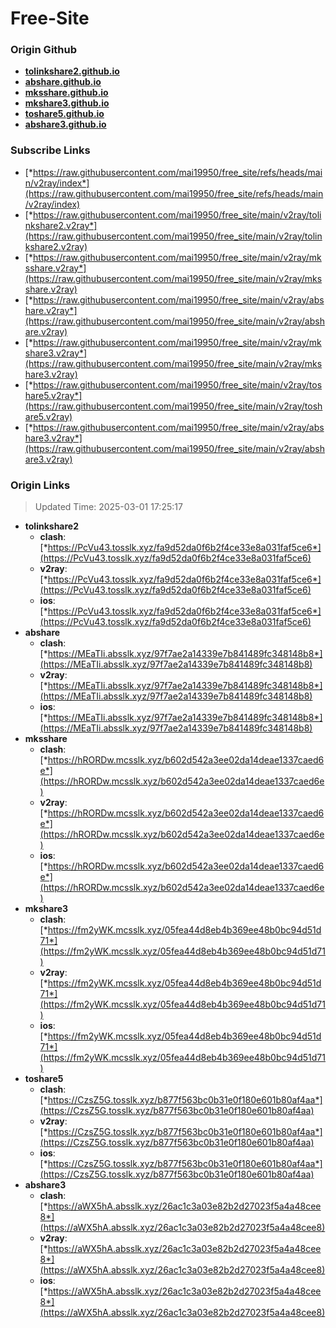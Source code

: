 # Free-Site

### Origin Github

- [**tolinkshare2.github.io**](https://github.com/tolinkshare2/tolinkshare2.github.io)
- [**abshare.github.io**](https://github.com/abshare/abshare.github.io)
- [**mksshare.github.io**](https://github.com/mksshare/mksshare.github.io)
- [**mkshare3.github.io**](https://github.com/mkshare3/mkshare3.github.io)
- [**toshare5.github.io**](https://github.com/toshare5/toshare5.github.io)
- [**abshare3.github.io**](https://github.com/abshare3/abshare3.github.io)

### Subscribe Links

- [*https://raw.githubusercontent.com/mai19950/free_site/refs/heads/main/v2ray/index*](https://raw.githubusercontent.com/mai19950/free_site/refs/heads/main/v2ray/index)
- [*https://raw.githubusercontent.com/mai19950/free_site/main/v2ray/tolinkshare2.v2ray*](https://raw.githubusercontent.com/mai19950/free_site/main/v2ray/tolinkshare2.v2ray)
- [*https://raw.githubusercontent.com/mai19950/free_site/main/v2ray/mksshare.v2ray*](https://raw.githubusercontent.com/mai19950/free_site/main/v2ray/mksshare.v2ray)
- [*https://raw.githubusercontent.com/mai19950/free_site/main/v2ray/abshare.v2ray*](https://raw.githubusercontent.com/mai19950/free_site/main/v2ray/abshare.v2ray)
- [*https://raw.githubusercontent.com/mai19950/free_site/main/v2ray/mkshare3.v2ray*](https://raw.githubusercontent.com/mai19950/free_site/main/v2ray/mkshare3.v2ray)
- [*https://raw.githubusercontent.com/mai19950/free_site/main/v2ray/toshare5.v2ray*](https://raw.githubusercontent.com/mai19950/free_site/main/v2ray/toshare5.v2ray)
- [*https://raw.githubusercontent.com/mai19950/free_site/main/v2ray/abshare3.v2ray*](https://raw.githubusercontent.com/mai19950/free_site/main/v2ray/abshare3.v2ray)

### Origin Links

> Updated Time: 2025-03-01 17:25:17

- **tolinkshare2**
  - **clash**: [*https://PcVu43.tosslk.xyz/fa9d52da0f6b2f4ce33e8a031faf5ce6*](https://PcVu43.tosslk.xyz/fa9d52da0f6b2f4ce33e8a031faf5ce6)
  - **v2ray**: [*https://PcVu43.tosslk.xyz/fa9d52da0f6b2f4ce33e8a031faf5ce6*](https://PcVu43.tosslk.xyz/fa9d52da0f6b2f4ce33e8a031faf5ce6)
  - **ios**: [*https://PcVu43.tosslk.xyz/fa9d52da0f6b2f4ce33e8a031faf5ce6*](https://PcVu43.tosslk.xyz/fa9d52da0f6b2f4ce33e8a031faf5ce6)
- **abshare**
  - **clash**: [*https://MEaTIi.absslk.xyz/97f7ae2a14339e7b841489fc348148b8*](https://MEaTIi.absslk.xyz/97f7ae2a14339e7b841489fc348148b8)
  - **v2ray**: [*https://MEaTIi.absslk.xyz/97f7ae2a14339e7b841489fc348148b8*](https://MEaTIi.absslk.xyz/97f7ae2a14339e7b841489fc348148b8)
  - **ios**: [*https://MEaTIi.absslk.xyz/97f7ae2a14339e7b841489fc348148b8*](https://MEaTIi.absslk.xyz/97f7ae2a14339e7b841489fc348148b8)
- **mksshare**
  - **clash**: [*https://hRORDw.mcsslk.xyz/b602d542a3ee02da14deae1337caed6e*](https://hRORDw.mcsslk.xyz/b602d542a3ee02da14deae1337caed6e)
  - **v2ray**: [*https://hRORDw.mcsslk.xyz/b602d542a3ee02da14deae1337caed6e*](https://hRORDw.mcsslk.xyz/b602d542a3ee02da14deae1337caed6e)
  - **ios**: [*https://hRORDw.mcsslk.xyz/b602d542a3ee02da14deae1337caed6e*](https://hRORDw.mcsslk.xyz/b602d542a3ee02da14deae1337caed6e)
- **mkshare3**
  - **clash**: [*https://fm2yWK.mcsslk.xyz/05fea44d8eb4b369ee48b0bc94d51d71*](https://fm2yWK.mcsslk.xyz/05fea44d8eb4b369ee48b0bc94d51d71)
  - **v2ray**: [*https://fm2yWK.mcsslk.xyz/05fea44d8eb4b369ee48b0bc94d51d71*](https://fm2yWK.mcsslk.xyz/05fea44d8eb4b369ee48b0bc94d51d71)
  - **ios**: [*https://fm2yWK.mcsslk.xyz/05fea44d8eb4b369ee48b0bc94d51d71*](https://fm2yWK.mcsslk.xyz/05fea44d8eb4b369ee48b0bc94d51d71)
- **toshare5**
  - **clash**: [*https://CzsZ5G.tosslk.xyz/b877f563bc0b31e0f180e601b80af4aa*](https://CzsZ5G.tosslk.xyz/b877f563bc0b31e0f180e601b80af4aa)
  - **v2ray**: [*https://CzsZ5G.tosslk.xyz/b877f563bc0b31e0f180e601b80af4aa*](https://CzsZ5G.tosslk.xyz/b877f563bc0b31e0f180e601b80af4aa)
  - **ios**: [*https://CzsZ5G.tosslk.xyz/b877f563bc0b31e0f180e601b80af4aa*](https://CzsZ5G.tosslk.xyz/b877f563bc0b31e0f180e601b80af4aa)
- **abshare3**
  - **clash**: [*https://aWX5hA.absslk.xyz/26ac1c3a03e82b2d27023f5a4a48cee8*](https://aWX5hA.absslk.xyz/26ac1c3a03e82b2d27023f5a4a48cee8)
  - **v2ray**: [*https://aWX5hA.absslk.xyz/26ac1c3a03e82b2d27023f5a4a48cee8*](https://aWX5hA.absslk.xyz/26ac1c3a03e82b2d27023f5a4a48cee8)
  - **ios**: [*https://aWX5hA.absslk.xyz/26ac1c3a03e82b2d27023f5a4a48cee8*](https://aWX5hA.absslk.xyz/26ac1c3a03e82b2d27023f5a4a48cee8)
